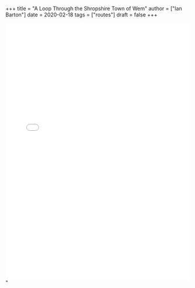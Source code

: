+++
title = "A Loop Through the Shropshire Town of Wem"
author = ["Ian Barton"]
date = 2020-02-18
tags = ["routes"]
draft = false
+++

<iframe src="<iframe src="https://ridewithgps.com/embeds?type=route&id=29992225&title=Malpas%2C%20Whitwell%2C%20Dobsons%20Bridge%2C%20Prees%20Loop&metricUnits=true&sampleGraph=true" style="width: 1px; min-width: 100%; height: 700px; border: none;" scrolling="no"></iframe>"
